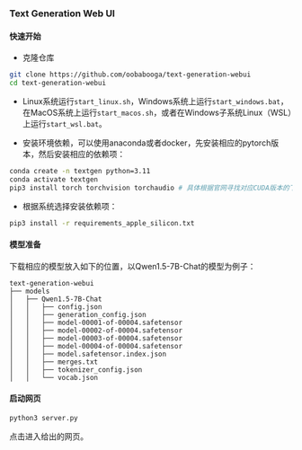 ### Text Generation Web UI

#### 快速开始

* 克隆仓库

```bash
git clone https://github.com/oobabooga/text-generation-webui
cd text-generation-webui
```

* Linux系统运行`start_linux.sh`，Windows系统上运行`start_windows.bat`，在MacOS系统上运行`start_macos.sh`，或者在Windows子系统Linux（WSL）上运行`start_wsl.bat`。

* 安装环境依赖，可以使用anaconda或者docker，先安装相应的pytorch版本，然后安装相应的依赖项：

```bash
conda create -n textgen python=3.11
conda activate textgen
pip3 install torch torchvision torchaudio # 具体根据官网寻找对应CUDA版本的下载命令
```

* 根据系统选择安装依赖项：
```bash
pip3 install -r requirements_apple_silicon.txt
```

#### 模型准备

下载相应的模型放入如下的位置，以Qwen1.5-7B-Chat的模型为例子：
```
text-generation-webui
├── models
│   ├── Qwen1.5-7B-Chat
│   │   ├── config.json
│   │   ├── generation_config.json
│   │   ├── model-00001-of-00004.safetensor
│   │   ├── model-00002-of-00004.safetensor
│   │   ├── model-00003-of-00004.safetensor
│   │   ├── model-00004-of-00004.safetensor
│   │   ├── model.safetensor.index.json
│   │   ├── merges.txt
│   │   ├── tokenizer_config.json
│   │   └── vocab.json
```

#### 启动网页

```bash
python3 server.py
```

点击进入给出的网页。

 